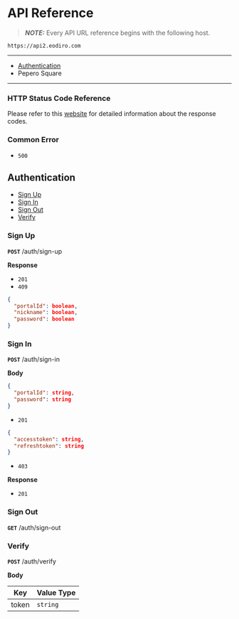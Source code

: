 # API Reference

> **_NOTE:_** Every API URL reference begins with the following host.

`https://api2.eodiro.com`

---

- [Authentication](#Authentication)
- Pepero Square

---

### HTTP Status Code Reference

Please refer to this [website](https://httpstatuses.com) for detailed information about the response codes.

### Common Error

- `500`

## Authentication

- [Sign Up](#Sign-Up)
- [Sign In](#Sign-In)
- [Sign Out](#Sign-Out)
- [Verify](#Verify)

### Sign Up

**`POST`** /auth/sign-up

**Response**

- `201`
- `409`

```json
{
  "portalId": boolean,
  "nickname": boolean,
  "password": boolean
}
```

### Sign In

**`POST`** /auth/sign-in

**Body**

```json
{
  "portalId": string,
  "password": string
}
```

- `201`

```json
{
  "accesstoken": string,
  "refreshtoken": string
}
```

- `403`

**Response**

- `201`

### Sign Out

**`GET`** /auth/sign-out

### Verify

**`POST`** /auth/verify

**Body**

| Key   | Value Type |
| ----- | ---------- |
| token | `string`   |
